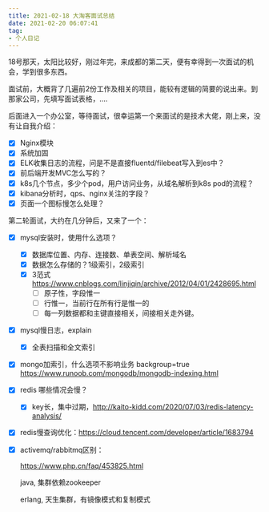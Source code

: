 ```yaml
---
title: 2021-02-18 大淘客面试总结
date: 2021-02-20 06:07:41
tag:
- 个人日记
---
```




18号那天，太阳比较好，刚过年完，来成都的第二天，便有幸得到一次面试的机会，学到很多东西。



面试前，大概背了几遍前2份工作及相关的项目，能较有逻辑的简要的说出来。到那家公司，先填写面试表格，....

 

后面进入一个办公室，等待面试，很幸运第一个来面试的是技术大佬，刚上来，没有让自我介绍：

- [x] Nginx模块
- [x] 系统加固
- [x] ELK收集日志的流程，问是不是直接fluentd/filebeat写入到es中？
- [x] 前后端开发MVC怎么写的？
- [x] k8s几个节点，多少个pod，用户访问业务，从域名解析到k8s pod的流程？
- [x] kibana分析时，qps、nginx关注的字段？
- [x] 页面一个图标慢怎么处理？

第二轮面试，大约在几分钟后，又来了一个：

- [x] mysql安装时，使用什么选项？

  - [x] 数据库位置、内存、连接数、单表空间、解析域名
  - [x] 数据怎么存储的？1级索引，2级索引
  - [x] 3范式 https://www.cnblogs.com/linjiqin/archive/2012/04/01/2428695.html
    - [ ] 原子性，字段惟一
    - [ ] 行惟一，当前行在所有行是惟一的
    - [ ]  每一列数据都和主键直接相关，间接相关走外键。

- [x] mysql慢日志，explain

  - [x] 全表扫描和全文索引

- [x] mongo加索引，什么选项不影响业务 backgroup=true https://www.runoob.com/mongodb/mongodb-indexing.html

- [x] redis 哪些情况会慢？

  - [x] key长，集中过期，http://kaito-kidd.com/2020/07/03/redis-latency-analysis/

- [x] redis慢查询优化：https://cloud.tencent.com/developer/article/1683794

- [x] activemq/rabbitmq区别：

  https://www.php.cn/faq/453825.html

  java, 集群依赖zookeeper

  erlang, 天生集群，有镜像模式和复制模式





<!--more-->
